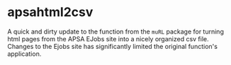 # apsahtml2csv

A quick and dirty update to the function from the `muRL` package for turning html pages from the APSA EJobs site into a nicely organized csv file. Changes to the Ejobs site has significantly limited the original function's application. 
